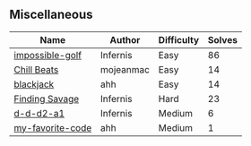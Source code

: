 ## Miscellaneous

| Name                                 | Author    | Difficulty | Solves |
| ------------------------------------ | --------- | ---------- | ------ |
| [impossible-golf](impossible-golf)   | Infernis  | Easy       | 86     |
| [Chill Beats](chill-beats)           | mojeanmac | Easy       | 14     |
| [blackjack](blackjack)               | ahh       | Easy       | 14     |
| [Finding Savage](finding-savage)     | Infernis  | Hard       | 23     |
| [d-d-d2-a1](d-d-d2-a1)               | Infernis  | Medium     | 6      |
| [my-favorite-code](my-favorite-code) | ahh       | Medium     | 1      |
